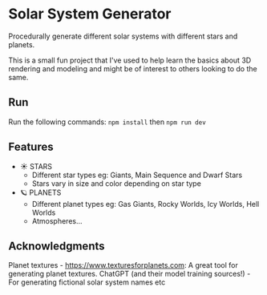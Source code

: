 # Solar System Generator
Procedurally generate different solar systems with different stars and planets.

This is a small fun project that I've used to help learn the basics about 3D rendering and modeling and might be of interest to others looking to do the same.

## Run
Run the following commands: `npm install` then `npm run dev`

## Features
- ☀️ STARS
    - Different star types eg: Giants, Main Sequence and Dwarf Stars
    - Stars vary in size and color depending on star type
- 🪐 PLANETS     
    - Different planet types eg: Gas Giants, Rocky Worlds, Icy Worlds, Hell Worlds
    - Atmospheres...

## Acknowledgments
Planet textures - https://www.texturesforplanets.com: A great tool for generating planet textures.
ChatGPT (and their model training sources!) - For generating fictional solar system names etc